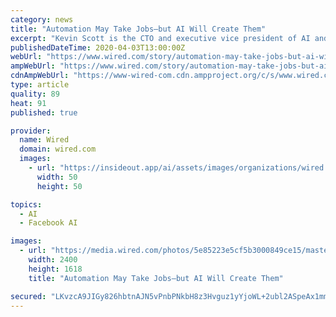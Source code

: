 ```yaml
---
category: news
title: "Automation May Take Jobs—but AI Will Create Them"
excerpt: "Kevin Scott is the CTO and executive vice president of AI and research at Microsoft. He's the author of the book Reprogramming the American Dream: From Rural America to Silicon Valley—Making AI Serve Us All. Musk’s words are very much on my mind as the car I drive (it’s not autonomous, not yet) crests a hill in the rural southern Piedmont ..."
publishedDateTime: 2020-04-03T13:00:00Z
webUrl: "https://www.wired.com/story/automation-may-take-jobs-but-ai-will-create-them/"
ampWebUrl: "https://www.wired.com/story/automation-may-take-jobs-but-ai-will-create-them/amp"
cdnAmpWebUrl: "https://www-wired-com.cdn.ampproject.org/c/s/www.wired.com/story/automation-may-take-jobs-but-ai-will-create-them/amp"
type: article
quality: 89
heat: 91
published: true

provider:
  name: Wired
  domain: wired.com
  images:
    - url: "https://insideout.app/ai/assets/images/organizations/wired.com-50x50.jpg"
      width: 50
      height: 50

topics:
  - AI
  - Facebook AI

images:
  - url: "https://media.wired.com/photos/5e85223e5cf5b3000849ce15/master/pass/OpEd-AI-Factory-833655698.jpg"
    width: 2400
    height: 1618
    title: "Automation May Take Jobs—but AI Will Create Them"

secured: "LKvzcA9JIGy826hbtnAJN5vPnbPNkbH8z3Hvguz1yYjoWL+2ubl2ASpeAx1mmBGH827Owwlm+ndTbmfI78nHJ6FBa6Lvppi7qIWNZ4g3Zut3Mtf1GedbmZad/sXwW6A8tJmeSri8PL3jno8X0jFLPAbC2W0M46BPgLXSL0CeS3KlL8QEb+BGcclWD/QkIUoPKIVVD9tWQfeDJmStzi1+EdA8g3k6wtgu5IqRi3YsVaFY4t06gVhi3kaRmZsRuN59A63mJ99TJEtfdxydDXs41PufUFO5DtsVE9tXVNMTrQoHwCCrrVI86vnJ68pYX4f5qN3NzH9yGpmK6IAv8pK+BaPRRLTdaLqsm0MjU/CWiN1cd8QHxlxXWbHRhWsT3iUY5QxduU55EXNhJb3sEWWWPuQ6FCER61FAnVbciPuCqsuZly0vQS0dGyLGOYt+EseE4lUKvvvCptpTQfl+21/AxyqNjlRfdiNWXcL/5KHBBJc=;AH50Hc+xZAng3Thd7kOaNw=="
---
```


